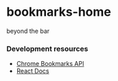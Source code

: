 # bookmarks-home
beyond the bar

### Development resources
- [Chrome Bookmarks API](https://developer.chrome.com/docs/extensions/reference/api/bookmarks)
- [React Docs](https://react.dev/)